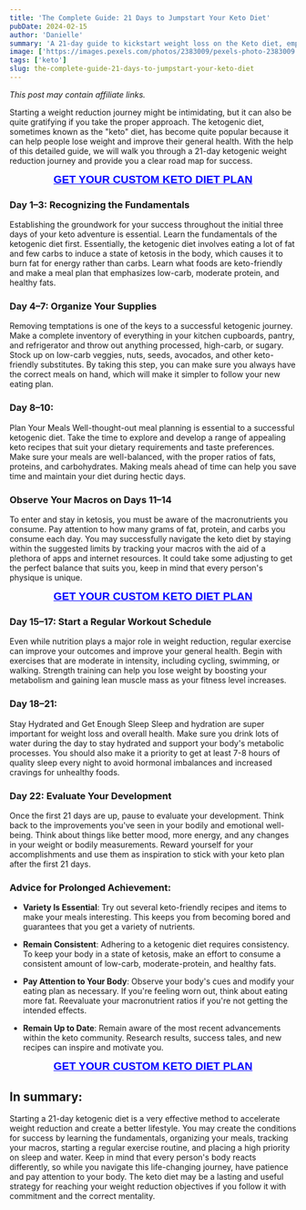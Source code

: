 ```yaml
---
title: 'The Complete Guide: 21 Days to Jumpstart Your Keto Diet'
pubDate: 2024-02-15
author: 'Danielle'
summary: 'A 21-day guide to kickstart weight loss on the Keto diet, emphasizing meal planning, exercise, and tracking macros for success.'
image: ['https://images.pexels.com/photos/2383009/pexels-photo-2383009.jpeg?auto=compress&cs=tinysrgb&w=1260&h=750&dpr=1']
tags: ['keto']
slug: the-complete-guide-21-days-to-jumpstart-your-keto-diet
---
```


*This post may contain affiliate links.*

Starting a weight reduction journey might be intimidating, but it can also be quite gratifying if you take the proper approach. The ketogenic diet, sometimes known as the "keto" diet, has become quite popular because it can help people lose weight and improve their general health. With the help of this detailed guide, we will walk you through a 21-day ketogenic weight reduction journey and provide you a clear road map for success.

<a href="https://bit.ly/49y1Qzn" class="wiggle" style="color: blue; font-weight: 700; font-size: 19px; display: flex; justify-content: center; text-align:center; font-family: Arial">GET YOUR CUSTOM KETO DIET PLAN</a>

### Day 1–3: Recognizing the Fundamentals

Establishing the groundwork for your success throughout the initial three days of your keto adventure is essential. Learn the fundamentals of the ketogenic diet first. Essentially, the ketogenic diet involves eating a lot of fat and few carbs to induce a state of ketosis in the body, which causes it to burn fat for energy rather than carbs. Learn what foods are keto-friendly and make a meal plan that emphasizes low-carb, moderate protein, and healthy fats.

### Day 4–7: Organize Your Supplies

Removing temptations is one of the keys to a successful ketogenic journey. Make a complete inventory of everything in your kitchen cupboards, pantry, and refrigerator and throw out anything processed, high-carb, or sugary. Stock up on low-carb veggies, nuts, seeds, avocados, and other keto-friendly substitutes. By taking this step, you can make sure you always have the correct meals on hand, which will make it simpler to follow your new eating plan.

### Day 8–10:

Plan Your Meals Well-thought-out meal planning is essential to a successful ketogenic diet. Take the time to explore and develop a range of appealing keto recipes that suit your dietary requirements and taste preferences. Make sure your meals are well-balanced, with the proper ratios of fats, proteins, and carbohydrates. Making meals ahead of time can help you save time and maintain your diet during hectic days.

### Observe Your Macros on Days 11–14

To enter and stay in ketosis, you must be aware of the macronutrients you consume. Pay attention to how many grams of fat, protein, and carbs you consume each day. You may successfully navigate the keto diet by staying within the suggested limits by tracking your macros with the aid of a plethora of apps and internet resources. It could take some adjusting to get the perfect balance that suits you, keep in mind that every person's physique is unique.

<a href="https://bit.ly/49y1Qzn" class="wiggle" style="color: blue; font-weight: 700; font-size: 19px; display: flex; justify-content: center; text-align:center; font-family: Arial">GET YOUR CUSTOM KETO DIET PLAN</a>

### Day 15–17: Start a Regular Workout Schedule

Even while nutrition plays a major role in weight reduction, regular exercise can improve your outcomes and improve your general health. Begin with exercises that are moderate in intensity, including cycling, swimming, or walking. Strength training can help you lose weight by boosting your metabolism and gaining lean muscle mass as your fitness level increases.

### Day 18–21:
Stay Hydrated and Get Enough Sleep Sleep and hydration are super important for weight loss and overall health. Make sure you drink lots of water during the day to stay hydrated and support your body's metabolic processes. You should also make it a priority to get at least 7-8 hours of quality sleep every night to avoid hormonal imbalances and increased cravings for unhealthy foods.

### Day 22: Evaluate Your Development

Once the first 21 days are up, pause to evaluate your development. Think back to the improvements you've seen in your bodily and emotional well-being. Think about things like better mood, more energy, and any changes in your weight or bodily measurements. Reward yourself for your accomplishments and use them as inspiration to stick with your keto plan after the first 21 days.

### Advice for Prolonged Achievement:

- **Variety Is Essential**: Try out several keto-friendly recipes and items to make your meals interesting. This keeps you from becoming bored and guarantees that you get a variety of nutrients.

- **Remain Consistent**: Adhering to a ketogenic diet requires consistency. To keep your body in a state of ketosis, make an effort to consume a consistent amount of low-carb, moderate-protein, and healthy fats.

- **Pay Attention to Your Body**: Observe your body's cues and modify your eating plan as necessary. If you're feeling worn out, think about eating more fat. Reevaluate your macronutrient ratios if you're not getting the intended effects.

- **Remain Up to Date**: Remain aware of the most recent advancements within the keto community. Research results, success tales, and new recipes can inspire and motivate you.


<a href="https://bit.ly/49y1Qzn" class="wiggle" style="color: blue; font-weight: 700; font-size: 19px; display: flex; justify-content: center; text-align:center; font-family: Arial">GET YOUR CUSTOM KETO DIET PLAN</a>

## In summary:

Starting a 21-day ketogenic diet is a very effective method to accelerate weight reduction and create a better lifestyle. You may create the conditions for success by learning the fundamentals, organizing your meals, tracking your macros, starting a regular exercise routine, and placing a high priority on sleep and water. Keep in mind that every person's body reacts differently, so while you navigate this life-changing journey, have patience and pay attention to your body. The keto diet may be a lasting and useful strategy for reaching your weight reduction objectives if you follow it with commitment and the correct mentality.

